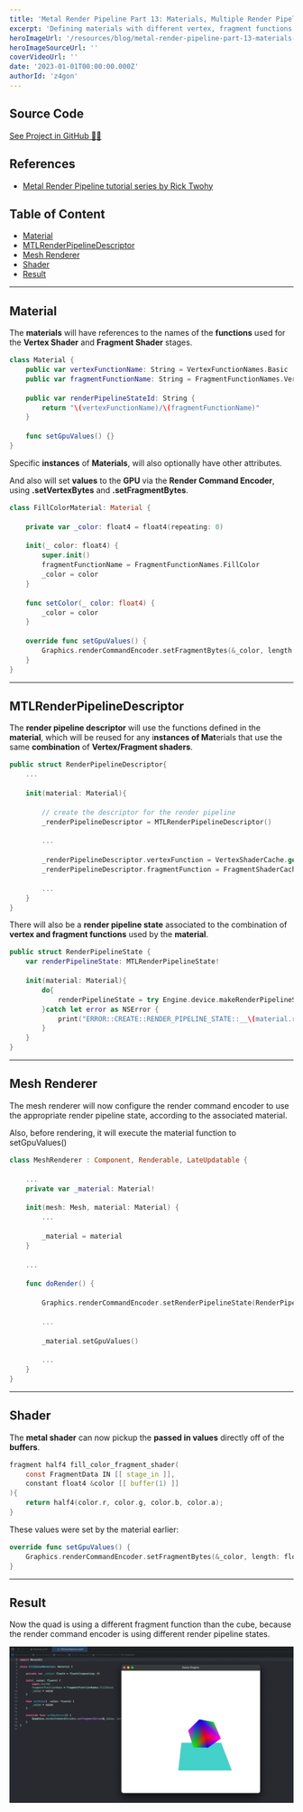 ```yaml
---
title: 'Metal Render Pipeline Part 13: Materials, Multiple Render Pipeline Descriptors and States'
excerpt: 'Defining materials with different vertex, fragment functions and attributes. Maintaining multiple render pipeline descriptors and states to match the different materials being used. Passing values to the GPU from the materials. Setting the corresponding render pipeline state to the render command encoder, based on the current material attached to the mesh renderer.'
heroImageUrl: '/resources/blog/metal-render-pipeline-part-13-materials-multiple-render-pipeline-descriptors-states/cover.jpg'
heroImageSourceUrl: ''
coverVideoUrl: ''
date: '2023-01-01T00:00:00.000Z'
authorId: 'z4gon'
---
```


## Source Code

[See Project in GitHub 👩‍💻](https://github.com/z4gon/metal-render-pipeline)

## References

- [Metal Render Pipeline tutorial series by Rick Twohy](https://www.youtube.com/playlist?list=PLEXt1-oJUa4BVgjZt9tK2MhV_DW7PVDsg)

## Table of Content

- [Material](#material)
- [MTLRenderPipelineDescriptor](#mtlrenderpipelinedescriptor)
- [Mesh Renderer](#mesh-renderer)
- [Shader](#shader)
- [Result](#result)

---

## Material

The **materials** will have references to the names of the **functions** used for the **Vertex Shader** and **Fragment Shader** stages.

```swift
class Material {
    public var vertexFunctionName: String = VertexFunctionNames.Basic
    public var fragmentFunctionName: String = FragmentFunctionNames.VertexColor

    public var renderPipelineStateId: String {
        return "\(vertexFunctionName)/\(fragmentFunctionName)"
    }

    func setGpuValues() {}
}
```

Specific **instances** of **Materials**, will also optionally have other attributes.

And also will set **values** to the **GPU** via the **Render Command Encoder**, using **.setVertexBytes** and **.setFragmentBytes**.

```swift
class FillColorMaterial: Material {

    private var _color: float4 = float4(repeating: 0)

    init(_ color: float4) {
        super.init()
        fragmentFunctionName = FragmentFunctionNames.FillColor
        _color = color
    }

    func setColor(_ color: float4) {
        _color = color
    }

    override func setGpuValues() {
        Graphics.renderCommandEncoder.setFragmentBytes(&_color, length: float4.stride, index: 1)
    }
}
```

---

## MTLRenderPipelineDescriptor

The **render pipeline descriptor** will use the functions defined in the **material**, which will be reused for any i**nstances of Mat**erials that use the same **combination** of **Vertex/Fragment shaders**.

```swift
public struct RenderPipelineDescriptor{
    ...

    init(material: Material){

        // create the descriptor for the render pipeline
        _renderPipelineDescriptor = MTLRenderPipelineDescriptor()

        ...

        _renderPipelineDescriptor.vertexFunction = VertexShaderCache.get(material.vertexFunctionName)
        _renderPipelineDescriptor.fragmentFunction = FragmentShaderCache.get(material.fragmentFunctionName)

        ...
    }
}
```

There will also be a **render pipeline state** associated to the combination of **vertex and fragment functions** used by the **material**.

```swift
public struct RenderPipelineState {
    var renderPipelineState: MTLRenderPipelineState!

    init(material: Material){
        do{
            renderPipelineState = try Engine.device.makeRenderPipelineState(descriptor: RenderPipelineDescriptorCache.get(material))
        }catch let error as NSError {
            print("ERROR::CREATE::RENDER_PIPELINE_STATE::__\(material.renderPipelineStateId)__::\(error)")
        }
    }
}
```

---

## Mesh Renderer

The mesh renderer will now configure the render command encoder to use the appropriate render pipeline state, according to the associated material.

Also, before rendering, it will execute the material function to setGpuValues()

```swift
class MeshRenderer : Component, Renderable, LateUpdatable {

    ...
    private var _material: Material!

    init(mesh: Mesh, material: Material) {
        ...

        _material = material
    }

    ...

    func doRender() {

        Graphics.renderCommandEncoder.setRenderPipelineState(RenderPipelineStateCache.get(_material))

        ...

        _material.setGpuValues()

        ...
    }
}
```

---

## Shader

The **metal shader** can now pickup the **passed in values** directly off of the **buffers**.

```c
fragment half4 fill_color_fragment_shader(
    const FragmentData IN [[ stage_in ]],
    constant float4 &color [[ buffer(1) ]]
){
    return half4(color.r, color.g, color.b, color.a);
}
```

These values were set by the material earlier:

```swift
override func setGpuValues() {
    Graphics.renderCommandEncoder.setFragmentBytes(&_color, length: float4.stride, index: 1)
}
```

---

## Result

Now the quad is using a different fragment function than the cube, because the render command encoder is using different render pipeline states.

![Picture](/resources/blog/metal-render-pipeline-part-13-materials-multiple-render-pipeline-descriptors-states/cover.jpg)
